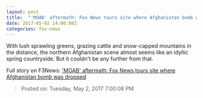 ```yaml
---
layout: post
title:  "'MOAB' aftermath: Fox News tours site where Afghanistan bomb was dropped"
date: 2017-05-02 14:00:08Z
categories: fox-news
---
```


With lush sprawling greens, grazing cattle and snow-capped mountains in the distance, the northern Afghanistan scene almost seems like an idyllic spring countryside. But it couldn't be any further from that.


Full story on F3News: ['MOAB' aftermath: Fox News tours site where Afghanistan bomb was dropped](http://www.f3nws.com/n/vCpTtD)

> Posted on: Tuesday, May 2, 2017 7:00:08 PM
